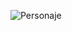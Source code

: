 ![Personaje](https://github.com/Irving-Rafael/SimulacionComputadora-IrvingRuvalcaba/assets/70976519/585ab122-e026-4397-9e6b-5c8dc340ccf7)
